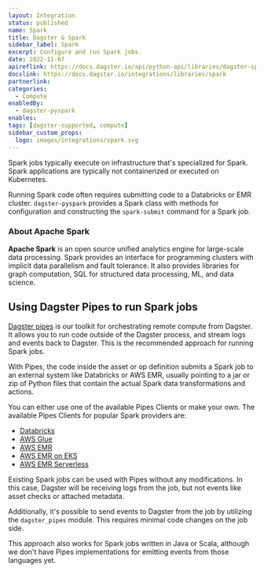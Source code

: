 ```yaml
---
layout: Integration
status: published
name: Spark
title: Dagster & Spark
sidebar_label: Spark
excerpt: Configure and run Spark jobs.
date: 2022-11-07
apireflink: https://docs.dagster.io/api/python-api/libraries/dagster-spark
docslink: https://docs.dagster.io/integrations/libraries/spark
partnerlink:
categories:
  - Compute
enabledBy:
  - dagster-pyspark
enables:
tags: [dagster-supported, compute]
sidebar_custom_props:
  logo: images/integrations/spark.svg
---
```


Spark jobs typically execute on infrastructure that's specialized for Spark. Spark applications are typically not containerized or executed on Kubernetes.

Running Spark code often requires submitting code to a Databricks or EMR cluster. `dagster-pyspark` provides a Spark class with methods for configuration and constructing the `spark-submit` command for a Spark job.

### About Apache Spark

**Apache Spark** is an open source unified analytics engine for large-scale data processing. Spark provides an interface for programming clusters with implicit data parallelism and fault tolerance. It also provides libraries for graph computation, SQL for structured data processing, ML, and data science.

## Using Dagster Pipes to run Spark jobs

[Dagster pipes](/guides/build/external-pipelines/) is our toolkit for orchestrating remote compute from Dagster. It allows you to run code outside of the Dagster process, and stream logs and events back to Dagster. This is the recommended approach for running Spark jobs.

With Pipes, the code inside the asset or op definition submits a Spark job to an external system like Databricks or AWS EMR, usually pointing to a jar or zip of Python files that contain the actual Spark data transformations and actions.

You can either use one of the available Pipes Clients or make your own. The available Pipes Clients for popular Spark providers are:

- [Databricks](/guides/build/external-pipelines/databricks-pipeline)
- [AWS Glue](/guides/build/external-pipelines/aws/aws-glue-pipeline)
- [AWS EMR](/guides/build/external-pipelines/aws/aws-emr-pipeline)
- [AWS EMR on EKS](/guides/build/external-pipelines/aws/aws-emr-containers-pipeline)
- [AWS EMR Serverless](/guides/build/external-pipelines/aws/aws-emr-serverless-pipeline)

Existing Spark jobs can be used with Pipes without any modifications. In this case, Dagster will be receiving logs from the job, but not events like asset checks or attached metadata.

Additionally, it's possible to send events to Dagster from the job by utilizing the `dagster_pipes` module. This requires minimal code changes on the job side.

This approach also works for Spark jobs written in Java or Scala, although we don't have Pipes implementations for emitting events from those languages yet.
